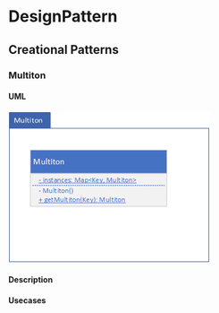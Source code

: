 # DesignPattern
## Creational Patterns
### Multiton

#### UML
![MultitonUML](img/Multiton.png)

#### Description

#### Usecases
